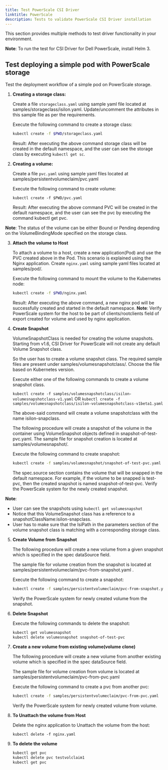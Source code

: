 ```yaml
---
title: Test PowerScale CSI Driver
linktitle: PowerScale
description: Tests to validate PowerScale CSI Driver installation
---
```


This section provides multiple methods to test driver functionality in your environment.

**Note**: To run the test for CSI Driver for Dell PowerScale, install Helm 3.

## Test deploying a simple pod with PowerScale storage

Test the deployment workflow of a simple pod on PowerScale storage.

1. **Creating a storage class:**

   Create a file `storageclass.yaml` using sample yaml file located at samples/storageclass/isilon.yaml. Update/uncomment the attributes in this sample file as per the requirements.

   Execute the following command to create a storage class:
   ```bash
   kubectl create -f $PWD/storageclass.yaml
   ```

   Result: After executing the above command storage class will be created in the default namespace, and the user can see the storage class by executing `kubectl get sc`.
  

2. **Creating a volume:**

    Create a file `pvc.yaml` using sample yaml files located at samples/persistentvolumeclaim/pvc.yaml
    
    Execute the following command to create volume:
    
    `kubectl create -f $PWD/pvc.yaml`
    
    Result: After executing the above command PVC will be created in the default namespace, and the user can see the pvc by executing the command kubectl get pvc. 
      
**Note**: The status of the volume can be either Bound or Pending depending on the VolumeBindingMode specified on the storage class.
      

3. **Attach the volume to Host**

    To attach a volume to a host, create a new application(Pod) and use the PVC created above in the Pod. This scenario is explained using the Nginx application. Create `nginx.yaml` using sample yaml files located at samples/pod/.

    Execute the following command to mount the volume to the Kubernetes node:
    ```bash
    kubectl create -f $PWD/nginx.yaml
    ```

    Result: After executing the above command, a new nginx pod will be successfully created and started in the default namespace.
    **Note**: Verify PowerScale system for the host to be part of clients/rootclients field of export created for volume and used by nginx application.
  

4. **Create Snapshot**

   VolumeSnapshotClass is needed for creating the volume snapshots. Starting from v1.6, CSI Driver for PowerScale will not create any default Volume Snapshot class.

   So the user has to create a volume snapshot class. The required sample files are present under samples/volumesnapshotclass/. Choose the file based on Kubernetes version. 

   Execute either one of the following commands to create a volume snapshot class.

   `kubectl create -f samples/volumesnapshotclass/isilon-volumesnapshotclass-v1.yaml` OR `kubectl create -f samples/volumesnapshotclass/isilon-volumesnapshotclass-v1beta1.yaml`

   The above-said command will create a volume snapshotclass with the name isilon-snapclass.


   The following procedure will create a snapshot of the volume in the container using VolumeSnapshot objects defined in snapshot-of-test-pvc.yaml. The sample file for snapshot creation is located at samples/volumesnapshot/.

   Execute the following command to create snapshot:
   ```bash     
   kubectl create -f samples/volumesnapshot/snapshot-of-test-pvc.yaml 
   ```
   The spec.source section contains the volume that will be snapped in the default namespace. For example, if the volume to be snapped is test-pvc, then the created snapshot is named snapshot-of-test-pvc. Verify the PowerScale system for the newly created snapshot.
    

**Note**:

* User can see the snapshots using `kubectl get volumesnapshot`
* Notice that this VolumeSnapshot class has a reference to a snapshotClassName:isilon-snapclass.
*  User has to make sure that the IsiPath in the parameters section of the volume snapshot class is matching with a corresponding storage class.
  

5. **Create Volume from Snapshot**

    The following procedure will create a new volume from a given snapshot which is specified in the spec dataSource field.
    
    The sample file for volume creation from the snapshot is located at samples/persistentvolumeclaim/pvc-from-snapshot.yaml .
    
    Execute the following command to create a snapshot:
    ```bash
    kubectl create -f samples/persistentvolumeclaim/pvc-from-snapshot.yaml
    ```

    Verify the PowerScale system for newly created volume from the snapshot.
  

6. **Delete Snapshot**

    Execute the following commands to delete the snapshot:
    
    ```bash
    kubectl get volumesnapshot
    kubectl delete volumesnapshot snapshot-of-test-pvc
    ```
  

7. **Create a new volume from existing volume(volume clone)**

    The following procedure will create a new volume from another existing volume which is specified in the spec dataSource field.
    
    The sample file for volume creation from volume is located at samples/persistentvolumeclaim/pvc-from-pvc.yaml
    
    Execute the following command to create a pvc from another pvc:
    ```bash
    kubectl create -f samples/persistentvolumeclaim/pvc-from-pvc.yaml
    ```

    Verify the PowerScale system for newly created volume from volume.
  

8.  **To Unattach the volume from Host**

    Delete the nginx application to Unattach the volume from the host:
    
    `kubectl delete -f nginx.yaml`


9.  **To delete the volume**

    ```bash
    kubectl get pvc
    kubectl delete pvc testvolclaim1
    kubectl get pvc
    ```
